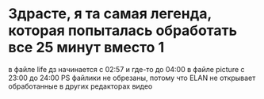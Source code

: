 # Здрасте, я та самая легенда, которая попыталась обработать все 25 минут вместо 1
в файле life дз начинается с 02:57 и где-то до 04:00
в файле picture с 23:00 до 24:00
PS файлики не обрезаны, потому что ELAN не открывает обработанные в других редакторах видео
